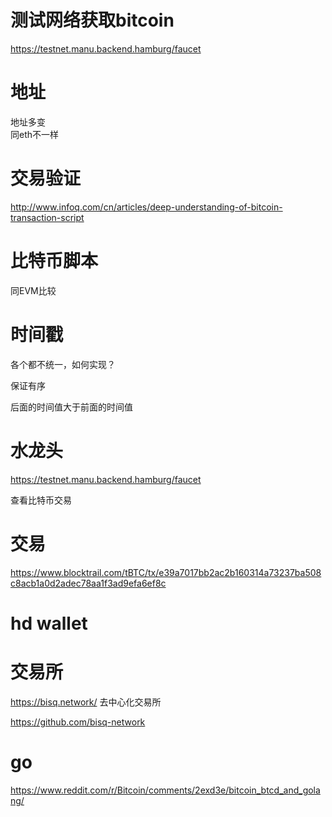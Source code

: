 # 测试网络获取bitcoin 

https://testnet.manu.backend.hamburg/faucet  

# 地址 

地址多变  
同eth不一样 
# 交易验证  

http://www.infoq.com/cn/articles/deep-understanding-of-bitcoin-transaction-script 

# 比特币脚本  

同EVM比较  

# 时间戳  

各个都不统一，如何实现？

保证有序 

后面的时间值大于前面的时间值  

# 水龙头 

https://testnet.manu.backend.hamburg/faucet

查看比特币交易  


# 交易  

https://www.blocktrail.com/tBTC/tx/e39a7017bb2ac2b160314a73237ba508c8acb1a0d2adec78aa1f3ad9efa6ef8c


# hd wallet 

# 交易所 

https://bisq.network/ 去中心化交易所 

https://github.com/bisq-network 
# go 

https://www.reddit.com/r/Bitcoin/comments/2exd3e/bitcoin_btcd_and_golang/ 





